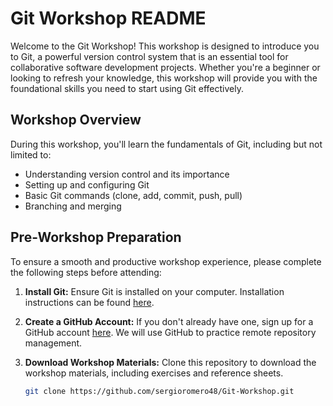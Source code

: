 # Git Workshop README

Welcome to the Git Workshop! This workshop is designed to introduce you to Git, a powerful version control system that is an essential tool for collaborative software development projects. Whether you're a beginner or looking to refresh your knowledge, this workshop will provide you with the foundational skills you need to start using Git effectively.

## Workshop Overview

During this workshop, you'll learn the fundamentals of Git, including but not limited to:

- Understanding version control and its importance
- Setting up and configuring Git
- Basic Git commands (clone, add, commit, push, pull)
- Branching and merging

## Pre-Workshop Preparation

To ensure a smooth and productive workshop experience, please complete the following steps before attending:

1. **Install Git:** Ensure Git is installed on your computer. Installation instructions can be found [here](https://git-scm.com/book/en/v2/Getting-Started-Installing-Git).

2. **Create a GitHub Account:** If you don't already have one, sign up for a GitHub account [here](https://github.com/). We will use GitHub to practice remote repository management.

3. **Download Workshop Materials:** Clone this repository to download the workshop materials, including exercises and reference sheets.

   ```bash
   git clone https://github.com/sergioromero48/Git-Workshop.git
